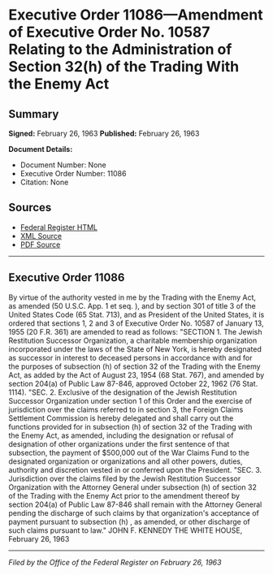 # Executive Order 11086—Amendment of Executive Order No. 10587 Relating to the Administration of Section 32(h) of the Trading With the Enemy Act

## Summary

**Signed:** February 26, 1963
**Published:** February 26, 1963

**Document Details:**
- Document Number: None
- Executive Order Number: 11086
- Citation: None

## Sources
- [Federal Register HTML](https://www.presidency.ucsb.edu/documents/executive-order-11086-amendment-executive-order-no-10587-relating-the-administration)
- [XML Source](None)
- [PDF Source](None)

---

## Executive Order 11086

By virtue of the authority vested in me by the Trading with the Enemy Act, as amended (50 U.S.C. App. 1 et seq. ), and by section 301 of title 3 of the United States Code (65 Stat. 713), and as President of the United States, it is ordered that sections 1, 2 and 3 of Executive Order No. 10587 of January 13, 1955 (20 F.R. 361) are amended to read as follows:
"SECTION 1. The Jewish Restitution Successor Organization, a charitable membership organization incorporated under the laws of the State of New York, is hereby designated as successor in interest to deceased persons in accordance with and for the purposes of subsection (h) of section 32 of the Trading with the Enemy Act, as added by the Act of August 23, 1954 (68 Stat. 767), and amended by section 204(a) of Public Law 87-846, approved October 22, 1962 (76 Stat. 1114).
"SEC. 2. Exclusive of the designation of the Jewish Restitution Successor Organization under section 1 of this Order and the exercise of jurisdiction over the claims referred to in section 3, the Foreign Claims Settlement Commission is hereby delegated and shall carry out the functions provided for in subsection (h) of section 32 of the Trading with the Enemy Act, as amended, including the designation or refusal of designation of other organizations under the first sentence of that subsection, the payment of $500,000 out of the War Claims Fund to the designated organization or organizations and all other powers, duties, authority and discretion vested in or conferred upon the President.
"SEC. 3. Jurisdiction over the claims filed by the Jewish Restitution Successor Organization with the Attorney General under subsection (h) of section 32 of the Trading with the Enemy Act prior to the amendment thereof by section 204(a) of Public Law 87-846 shall remain with the Attorney General pending the discharge of such claims by that organization's acceptance of payment pursuant to subsection (h) , as amended, or other discharge of such claims pursuant to law."
JOHN F. KENNEDY
THE WHITE HOUSE,
February 26, 1963

---

*Filed by the Office of the Federal Register on February 26, 1963*
